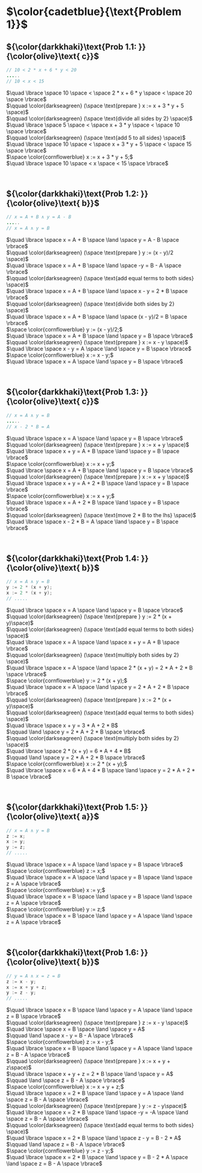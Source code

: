 # $\color{cadetblue}{\text{Problem 1}}$

## ${\color{darkkhaki}\text{Prob 1.1: }}{\color{olive}\text{ c}}$

```java
// 10 < 2 * x + 6 * y < 20
.....
// 10 < x < 15
```

$\quad \lbrace \space 10 \space < \space 2 * x + 6 * y \space < \space 20 \space \rbrace$  
$\qquad \color{darkseagreen} (\space \text{prepare } x := x + 3 * y + 5 \space)$  
$\qquad \color{darkseagreen} (\space \text{divide all sides by 2} \space)$  
$\quad \lbrace \space 5 \space < \space  x + 3 * y \space < \space 10 \space \rbrace$  
$\qquad \color{darkseagreen} (\space \text{add 5 to all sides} \space)$  
$\quad \lbrace \space 10 \space < \space x + 3 * y + 5 \space < \space 15 \space \rbrace$  
$\space \color{cornflowerblue} x := x + 3 * y + 5;$  
$\quad \lbrace \space 10 \space < x \space < 15 \space \rbrace$  

&nbsp;

## ${\color{darkkhaki}\text{Prob 1.2: }}{\color{olive}\text{ b}}$

```java
// x = A + B ∧ y = A - B
.....
// x = A ∧ y = B
```

$\quad \lbrace \space x = A + B \space \land \space y = A - B \space \rbrace$  
$\qquad \color{darkseagreen} (\space \text{prepare } y := (x - y)/2 \space)$  
$\quad \lbrace \space x = A + B \space \land \space -y = B - A \space \rbrace$  
$\qquad \color{darkseagreen} (\space \text{add equal terms to both sides} \space)$  
$\quad \lbrace \space x = A + B \space \land \space x - y = 2 * B \space \rbrace$  
$\qquad \color{darkseagreen} (\space \text{divide both sides by 2} \space)$  
$\quad \lbrace \space x = A + B \space \land \space (x - y)/2 = B \space \rbrace$  
$\space \color{cornflowerblue} y := (x - y)/2;$  
$\quad \lbrace \space x = A + B \space \land \space y = B \space \rbrace$  
$\qquad \color{darkseagreen} (\space \text{prepare } x := x - y \space)$  
$\quad \lbrace \space x - y = A \space \land \space y = B \space \rbrace$  
$\space \color{cornflowerblue} x := x - y;$  
$\quad \lbrace \space x = A \space \land \space y = B \space \rbrace$  

&nbsp;

## ${\color{darkkhaki}\text{Prob 1.3: }}{\color{olive}\text{ c}}$

```java
// x = A ∧ y = B
.....
// x - 2 * B = A
```

$\quad \lbrace \space x = A \space \land \space y = B \space \rbrace$  
$\qquad \color{darkseagreen} (\space \text{prepare } x := x + y \space)$  
$\quad \lbrace \space x + y = A + B \space \land \space y = B \space \rbrace$  
$\space \color{cornflowerblue} x := x + y;$  
$\quad \lbrace \space x = A + B \space \land \space y = B \space \rbrace$  
$\qquad \color{darkseagreen} (\space \text{prepare } x := x + y \space)$  
$\quad \lbrace \space x + y = A + 2 * B \space \land \space y = B \space \rbrace$  
$\space \color{cornflowerblue} x := x + y;$  
$\quad \lbrace \space x = A + 2 * B \space \land \space y = B \space \rbrace$  
$\qquad \color{darkseagreen} (\space \text{move 2 * B to the lhs} \space)$  
$\quad \lbrace \space x - 2 * B = A \space \land \space y = B \space \rbrace$  

&nbsp;

## ${\color{darkkhaki}\text{Prob 1.4: }}{\color{olive}\text{ b}}$

```java
// x = A ∧ y = B
y := 2 * (x + y); 
x := 2 * (x + y);
// .....
```

$\quad \lbrace \space x = A \space \land \space y = B \space \rbrace$  
$\qquad \color{darkseagreen} (\space \text{prepare } y := 2 * (x + y)\space)$  
$\qquad \color{darkseagreen} (\space \text{add equal terms to both sides} \space)$  
$\quad \lbrace \space x = A \space \land \space x + y = A + B \space \rbrace$  
$\qquad \color{darkseagreen} (\space \text{multiply both sides by 2} \space)$  
$\quad \lbrace \space x = A \space \land \space 2 * (x + y) = 2 * A + 2 * B \space \rbrace$  
$\space \color{cornflowerblue} y := 2 * (x + y);$  
$\quad \lbrace \space x = A \space \land \space y = 2 * A + 2 * B \space \rbrace$  
$\qquad \color{darkseagreen} (\space \text{prepare } x := 2 * (x + y)\space)$  
$\qquad \color{darkseagreen} (\space \text{add equal terms to both sides} \space)$  
$\quad \lbrace \space x + y = 3 * A + 2 * B$  
$\qquad \land \space y = 2 * A + 2 * B \space \rbrace$  
$\qquad \color{darkseagreen} (\space \text{multiply both sides by 2} \space)$  
$\quad \lbrace \space 2 * (x + y) = 6 * A + 4 * B$  
$\qquad \land \space y = 2 * A + 2 * B \space \rbrace$  
$\space \color{cornflowerblue} x := 2 * (x + y);$  
$\quad \lbrace \space x = 6 * A + 4 * B \space \land \space y = 2 * A + 2 * B \space \rbrace$  

&nbsp;

## ${\color{darkkhaki}\text{Prob 1.5: }}{\color{olive}\text{ a}}$

```java
// x = A ∧ y = B
z := x; 
x := y; 
y := z;
// .....
```

$\quad \lbrace \space x = A \space \land \space y = B \space \rbrace$  
$\space \color{cornflowerblue} z := x;$  
$\quad \lbrace \space x = A \space \land \space y = B \space \land \space z = A \space \rbrace$  
$\space \color{cornflowerblue} x := y;$  
$\quad \lbrace \space x = B \space \land \space y = B \space \land \space z = A \space \rbrace$  
$\space \color{cornflowerblue} y := z;$  
$\quad \lbrace \space x = B \space \land \space y = A \space \land \space z = A \space \rbrace$  

&nbsp;

## ${\color{darkkhaki}\text{Prob 1.6: }}{\color{olive}\text{ b}}$

```java
// y = A ∧ x = z = B
z := x - y; 
x := x + y + z; 
y := z - y;
// .....
```

$\quad \lbrace \space x = B \space \land \space y = A \space \land \space z = B \space \rbrace$  
$\qquad \color{darkseagreen} (\space \text{prepare } z := x - y \space)$  
$\quad \lbrace \space x = B \space \land \space y = A$  
$\qquad \land \space x - y = B - A  \space \rbrace$  
$\space \color{cornflowerblue} z := x - y;$  
$\quad \lbrace \space x = B \space \land \space y = A \space \land \space z = B - A \space \rbrace$  
$\qquad \color{darkseagreen} (\space \text{prepare } x := x + y + z\space)$  
$\quad \lbrace \space x + y + z = 2 * B \space \land \space y = A$  
$\qquad \land \space z = B - A  \space \rbrace$  
$\space \color{cornflowerblue} x := x + y + z;$  
$\quad \lbrace \space x = 2 * B \space \land \space y = A \space \land \space z = B - A  \space \rbrace$  
$\qquad \color{darkseagreen} (\space \text{prepare } y := z - y\space)$  
$\quad \lbrace \space x = 2 * B \space \land \space -y = -A \space \land \space z = B - A  \space \rbrace$  
$\qquad \color{darkseagreen} (\space \text{add equal terms to both sides} \space)$  
$\quad \lbrace \space x = 2 * B \space \land \space z - y = B - 2 * A$  
$\qquad \land \space z = B - A  \space \rbrace$  
$\space \color{cornflowerblue} y := z - y;$  
$\quad \lbrace \space x = 2 * B \space \land \space y = B - 2 * A \space \land \space z = B - A  \space \rbrace$  

&nbsp;
